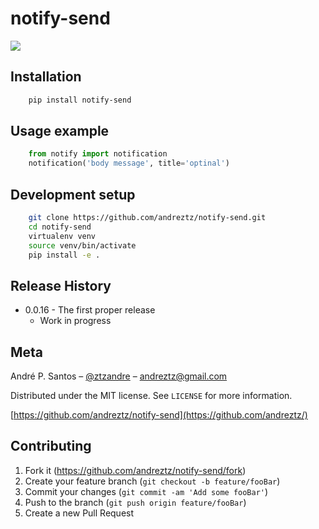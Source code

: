# notify-send

![](header.png)

## Installation

```sh
    pip install notify-send
```

## Usage example

```python
    from notify import notification
    notification('body message', title='optinal')
```

## Development setup

```sh
    git clone https://github.com/andreztz/notify-send.git
    cd notify-send
    virtualenv venv
    source venv/bin/activate
    pip install -e .
```

## Release History

-   0.0.16 - The first proper release
    -   Work in progress

## Meta

André P. Santos – [@ztzandre](https://twitter.com/ztzandre) – andreztz@gmail.com

Distributed under the MIT license. See `LICENSE` for more information.

[https://github.com/andreztz/notify-send](https://github.com/andreztz/)

## Contributing

1. Fork it (<https://github.com/andreztz/notify-send/fork>)
2. Create your feature branch (`git checkout -b feature/fooBar`)
3. Commit your changes (`git commit -am 'Add some fooBar'`)
4. Push to the branch (`git push origin feature/fooBar`)
5. Create a new Pull Request
